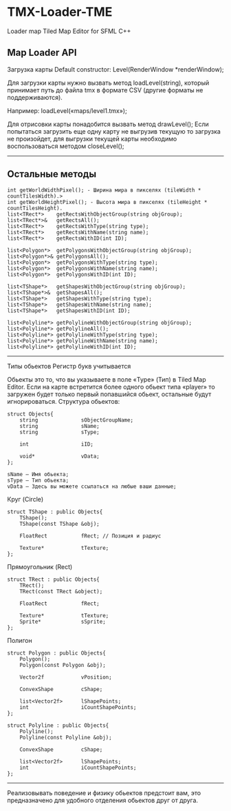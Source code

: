 # TMX-Loader-TME
Loader map Tiled Map Editor for SFML C++

## Map Loader API
Загрузка карты
Default constructor:  Level(RenderWindow *renderWindow);

Для загрузки карты нужно вызвать метод loadLevel(string), который принимает путь до файла tmx в формате CSV (другие форматы не поддерживаются).

Например: loadLevel(«maps/level1.tmx»);

Для отрисовки карты понадобится вызвать метод drawLevel();
Если попытаться загрузить еще одну карту не выгрузив текущую то загрузка не произойдет, для выгрузки текущей карты необходимо воспользоваться методом closeLevel();
***


## Остальные методы

	int getWorldWidthPixel(); - Ширина мира в пикселях (tileWidth * countTilesWidth).>
	int getWorldHeightPixel(); - Высота мира в пикселях (tileHeight * countTilesHeight).
    list<TRect*>    getRectsWithObjectGroup(string objGroup);
    list<TRect*>&   getRectsAll();
    list<TRect*>    getRectsWithType(string type);
    list<TRect*>    getRectsWithName(string name);
    list<TRect*>    getRectsWithID(int ID);

    list<Polygon*>  getPolygonsWithObjectGroup(string objGroup);
    list<Polygon*>& getPolygonsAll();
    list<Polygon*>  getPolygonsWithType(string type);
    list<Polygon*>  getPolygonsWithName(string name);
    list<Polygon*>  getPolygonsWithID(int ID);

    list<TShape*>   getShapesWithObjectGroup(string objGroup);
    list<TShape*>&  getShapesAll();
    list<TShape*>   getShapesWithType(string type);
    list<TShape*>   getShapesWithName(string name);
    list<TShape*>   getShapesWithID(int ID);

    list<Polyline*> getPolylineWithObjectGroup(string objGroup);
    list<Polyline*> getPolylineAll();
    list<Polyline*> getPolylineWithType(string type);
    list<Polyline*> getPolylineWithName(string name);
    list<Polyline*> getPolylineWithID(int ID);
***

Типы обьектов
Регистр букв учитывается

Обьекты это то, что вы указываете в поле «Type» (Тип) в Tiled Map Editor.
Если на карте встретится более одного обьект типа «player» то загружен будет только первый попавшийся обьект, остальные будут игнорироваться.
Структура обьектов:

    struct Objects{
    	string              sObjectGroupName;
    	string              sName;
    	string              sType;

    	int                 iID;

    	void*               vData;
    };

    sName — Имя обьекта;
    sType — Тип обьектa;
    vData — Здесь вы можете ссылаться на любые ваши данные;

Круг (Circle)

    struct TShape : public Objects{
    	TShape();
    	TShape(const TShape &obj);

    	FloatRect           fRect; // Позиция и радиус

    	Texture*            tTexture;
    };

Прямоугольник (Rect)

    struct TRect : public Objects{
    	TRect();
    	TRect(const TRect &object);

    	FloatRect           fRect;

    	Texture*            tTexture;
    	Sprite*             sSprite;
    };
    
Полигон

    struct Polygon : public Objects{
    	Polygon();
    	Polygon(const Polygon &obj);

    	Vector2f            vPosition;

    	ConvexShape         cShape;

    	list<Vector2f>      lShapePoints;
    	int                 iCountShapePoints;
    };
    
    struct Polyline : public Objects{
    	Polyline();
    	Polyline(const Polyline &obj);

    	ConvexShape         cShape;

    	list<Vector2f>      lShapePoints;
    	int                 iCountShapePoints;
    };
***
Реализовывать поведение и физику обьектов предстоит вам, это предназначено для удобного отделения обьектов друг от друга.
